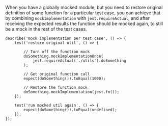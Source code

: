 When you have a globally mocked module, but you need to restore original definition of some function for a particular test case, you can achieve that by combining `mockImplementation` with `jest.requireActual`, and after receiving the expected results the function should be mocked again, to still be a mock in the rest of the test cases.  

```
describe('mock implementation per test case', () => {
    test('restore original util', () => {
        
        // Turn off the function mock
        doSomething.mockImplementationOnce(
            jest.requireActual('./utils').doSomething
        );
        
        // Get original function call
        expect(doSomething()).toEqual(1000);

        // Restore the function mock
        doSomething.mockImplementation(jest.fn());
    });

    test('run mocked util again', () => {
        expect(doSomething()).toEqual(undefined);
    });
});
```